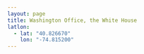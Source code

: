 ```yaml
---
layout: page
title: Washington Office, the White House
latlon:
  - lat: "40.826670"
    lon: "-74.815200"
---
```

